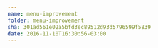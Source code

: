 ```yaml
---
name: menu-improvement
folder: menu-improvement
sha: 301ad561e02a5bfd3ec89512d93d5796599f5839
date: 2016-11-10T16:30:56-03:00
---
```

